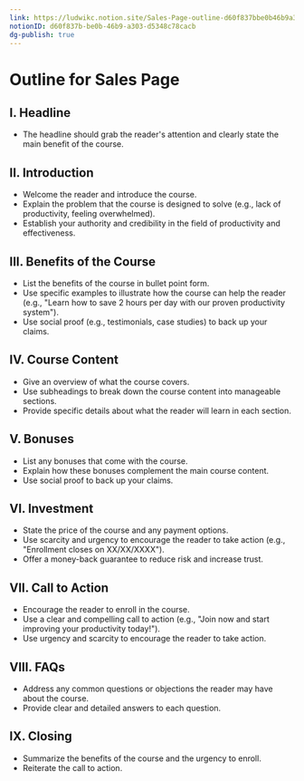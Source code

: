 ```yaml
---
link: https://ludwikc.notion.site/Sales-Page-outline-d60f837bbe0b46b9a303d5348c78cacb
notionID: d60f837b-be0b-46b9-a303-d5348c78cacb
dg-publish: true
---
```

# Outline for Sales Page 

## I. Headline
- The headline should grab the reader's attention and clearly state the main benefit of the course.

## II. Introduction
- Welcome the reader and introduce the course.
- Explain the problem that the course is designed to solve (e.g., lack of productivity, feeling overwhelmed).
- Establish your authority and credibility in the field of productivity and effectiveness.

## III. Benefits of the Course
- List the benefits of the course in bullet point form.
- Use specific examples to illustrate how the course can help the reader (e.g., "Learn how to save 2 hours per day with our proven productivity system").
- Use social proof (e.g., testimonials, case studies) to back up your claims.

## IV. Course Content
- Give an overview of what the course covers.
- Use subheadings to break down the course content into manageable sections.
- Provide specific details about what the reader will learn in each section.

## V. Bonuses
- List any bonuses that come with the course.
- Explain how these bonuses complement the main course content.
- Use social proof to back up your claims.

## VI. Investment
- State the price of the course and any payment options.
- Use scarcity and urgency to encourage the reader to take action (e.g., "Enrollment closes on XX/XX/XXXX").
- Offer a money-back guarantee to reduce risk and increase trust.

## VII. Call to Action
- Encourage the reader to enroll in the course.
- Use a clear and compelling call to action (e.g., "Join now and start improving your productivity today!").
- Use urgency and scarcity to encourage the reader to take action.

## VIII. FAQs
- Address any common questions or objections the reader may have about the course.
- Provide clear and detailed answers to each question.

## IX. Closing
- Summarize the benefits of the course and the urgency to enroll.
- Reiterate the call to action.
